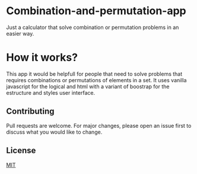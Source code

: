 # Combination-and-permutation-app
Just a calculator that solve combination or permutation problems in an easier way.

# How it works?
This app it would be helpfull for people that need to solve problems that requires combinations or permutations of elements in a set. 
It uses vanilla javascript for the logical and html with a variant of boostrap for the estructure and styles user interface.

## Contributing
Pull requests are welcome. For major changes, please open an issue first to discuss what you would like to change.

## License
[MIT](https://choosealicense.com/licenses/mit/)
